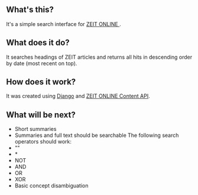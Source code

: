 ## What's this? ##
It's a simple search interface for [ZEIT ONLINE ](http://zeit.de).

## What does it do? ##
It searches headings of ZEIT articles and returns all hits in descending order by date (most recent on top).

## How does it work? ##
It was created using [Django](http://djangoproject.com) and [ZEIT ONLINE Content API](http://developer.zeit.de/index/).

## What will be next? ##
* Short summaries
* Summaries and full text should be searchable
The following search operators should work:
* ""
* \*
* NOT
* AND
* OR
* XOR
* Basic concept disambiguation
